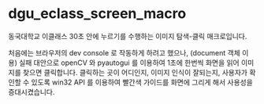 # dgu_eclass_screen_macro
동국대학교 이클래스 30초 안에 누르기를 수행하는 이미지 탐색-클릭 매크로입니다.

처음에는 브라우저의 dev console 로 작동하게 하려고 했으나, (document 객체 이용) 실패
대안으로 openCV 와 pyautogui 를 이용하여 1초에 한번씩 화면을 읽어 이미지를 찾으면 클릭합니다.
클릭하는 곳이 어디인지, 이미지 인식이 잘되는지, 사용자가 확인할 수 있도록 win32 API 를 이용하여 빨간색 가이드를 화면에 그리게 해서 사용성을 증대시켰습니다.
